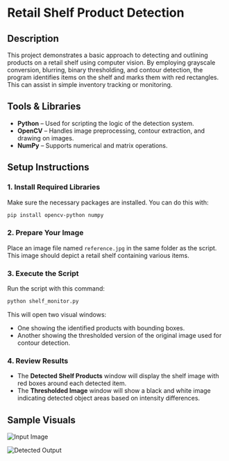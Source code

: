 # Retail Shelf Product Detection

## Description

This project demonstrates a basic approach to detecting and outlining products on a retail shelf using computer vision. By employing grayscale conversion, blurring, binary thresholding, and contour detection, the program identifies items on the shelf and marks them with red rectangles. This can assist in simple inventory tracking or monitoring.

## Tools & Libraries

* **Python** – Used for scripting the logic of the detection system.
* **OpenCV** – Handles image preprocessing, contour extraction, and drawing on images.
* **NumPy** – Supports numerical and matrix operations.

## Setup Instructions

### 1. Install Required Libraries

Make sure the necessary packages are installed. You can do this with:

```bash
pip install opencv-python numpy
```

### 2. Prepare Your Image

Place an image file named `reference.jpg` in the same folder as the script. This image should depict a retail shelf containing various items.

### 3. Execute the Script

Run the script with this command:

```bash
python shelf_monitor.py
```

This will open two visual windows:

* One showing the identified products with bounding boxes.
* Another showing the thresholded version of the original image used for contour detection.

### 4. Review Results

* The **Detected Shelf Products** window will display the shelf image with red boxes around each detected item.
* The **Thresholded Image** window will show a black and white image indicating detected object areas based on intensity differences.

## Sample Visuals

![Input Image](reference.jpg)

![Detected Output](output.jpg)
